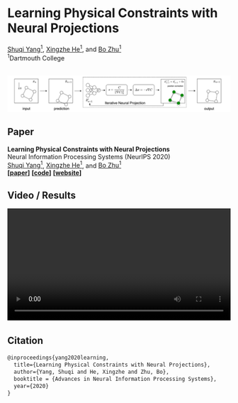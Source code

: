 
# Learning Physical Constraints with Neural Projections

[Shuqi Yang<sup>1</sup>](https://y-sq.github.io/), [Xingzhe He<sup>1</sup>](https://xingzhehe.github.io/), and [Bo Zhu<sup>1</sup>](https://www.cs.dartmouth.edu/~bozhu/)  
<sup>1</sup>Dartmouth College

<br>

<img src="res/overview.png"/>

## Paper 
**Learning Physical Constraints with Neural Projections**  
Neural Information Processing Systems (NeurIPS 2020)  
[Shuqi Yang<sup>1</sup>](https://y-sq.github.io/), [Xingzhe He<sup>1</sup>](https://xingzhehe.github.io/), and [Bo Zhu<sup>1</sup>](https://www.cs.dartmouth.edu/~bozhu/)  
**[[paper](https://arxiv.org/abs/2006.12745)]** **[[code](https://github.com/dartmouth-phys-ai/neural_proj)]**  **[[website](https://dartmouth-phys-ai.github.io/projects/neuralProj/)]**  


## Video / Results
<video src="https://www.cs.dartmouth.edu/~bozhu/videos/neural_projection.mp4" controls="controls" width="100%">Video: https://www.cs.dartmouth.edu/~bozhu/videos/neural_projection.mp4</video>


## Citation
```
@inproceedings{yang2020learning,
  title={Learning Physical Constraints with Neural Projections},
  author={Yang, Shuqi and He, Xingzhe and Zhu, Bo},
  booktitle = {Advances in Neural Information Processing Systems},
  year={2020}
}
```
